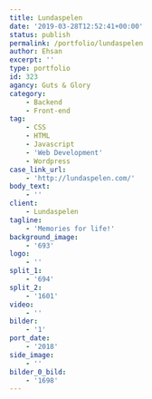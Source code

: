 ```yaml
---
title: Lundaspelen
date: '2019-03-28T12:52:41+00:00'
status: publish
permalink: /portfolio/lundaspelen
author: Ehsan
excerpt: ''
type: portfolio
id: 323
agancy: Guts & Glory
category:
    - Backend
    - Front-end
tag:
    - CSS
    - HTML
    - Javascript
    - 'Web Development'
    - Wordpress
case_link_url:
    - 'http://lundaspelen.com/'
body_text:
    - ''
client:
    - Lundaspelen
tagline:
    - 'Memories for life!'
background_image:
    - '693'
logo:
    - ''
split_1:
    - '694'
split_2:
    - '1601'
video:
    - ''
bilder:
    - '1'
port_date:
    - '2018'
side_image:
    - ''
bilder_0_bild:
    - '1698'
---
```

<!DOCTYPE html PUBLIC "-//W3C//DTD HTML 4.0 Transitional//EN" "http://www.w3.org/TR/REC-html40/loose.dtd">
<?xml encoding="UTF-8">
